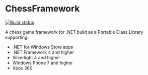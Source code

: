 ChessFramework
==============

[![Build status](https://ci.appveyor.com/api/projects/status/wx2hnlies7o3y4jo?svg=true)](https://ci.appveyor.com/project/christianfredh/chessframework)

A chess game framework for .NET build as a Portable Class Library supporting:

- .NET for Windows Store apps
- .NET Framework 4 and higher
- Silverlight 4 and higher
- Windows Phone 7 and higher
- Xbox 360
